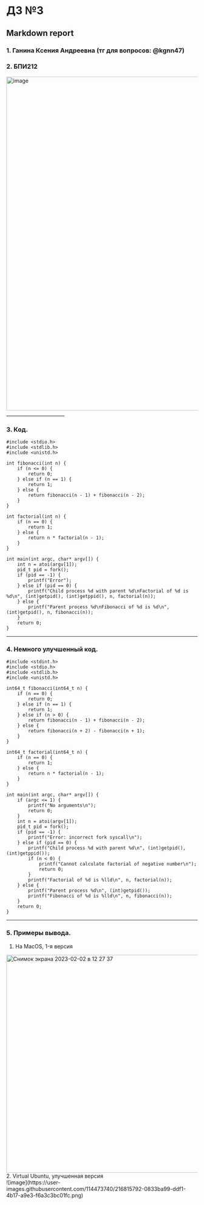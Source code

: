 #  ДЗ №3 #
## Markdown report <br> ##

### 1. Ганина Ксения Андреевна (тг для вопросов: @kgnn47) <br> ###
### 2. БПИ212 <br> ###

<img width="878" alt="image" src="https://user-images.githubusercontent.com/114473740/216283903-3707388c-5ff2-4a46-8011-39a500330864.png">
________________________

### 3. Код. <br> ###

```с
#include <stdio.h>
#include <stdlib.h>
#include <unistd.h>

int fibonacci(int n) {
    if (n <= 0) {
        return 0;
    } else if (n == 1) {
        return 1;
    } else {
        return fibonacci(n - 1) + fibonacci(n - 2);
    }
}

int factorial(int n) {
    if (n == 0) {
        return 1;
    } else {
        return n * factorial(n - 1);
    }
}

int main(int argc, char* argv[]) {
    int n = atoi(argv[1]);
    pid_t pid = fork();
    if (pid == -1) {
        printf("Error");
    } else if (pid == 0) {
        printf("Child process %d with parent %d\nFactorial of %d is %d\n", (int)getpid(), (int)getppid(), n, factorial(n));
    } else {
        printf("Parent process %d\nFibonacci of %d is %d\n", (int)getpid(), n, fibonacci(n));
    }
    return 0;
}

```
________________________

### 4. Немного улучшенный код. <br> ###

```с
#include <stdint.h>
#include <stdio.h>
#include <stdlib.h>
#include <unistd.h>

int64_t fibonacci(int64_t n) {
    if (n == 0) {
        return 0;
    } else if (n == 1) {
        return 1;
    } else if (n > 0) {
        return fibonacci(n - 1) + fibonacci(n - 2);
    } else {
        return fibonacci(n + 2) - fibonacci(n + 1);
    }
}

int64_t factorial(int64_t n) {
    if (n == 0) {
        return 1;
    } else {
        return n * factorial(n - 1);
    }
}

int main(int argc, char* argv[]) {
    if (argc <= 1) {
        printf("No arguments\n");
        return 0;
    }
    int n = atoi(argv[1]);
    pid_t pid = fork();
    if (pid == -1) {
        printf("Error: incorrect fork syscall\n");
    } else if (pid == 0) {
        printf("Child process %d with parent %d\n", (int)getpid(), (int)getppid());
        if (n < 0) {
            printf("Cannot calculate factorial of negative number\n");
            return 0;
        }
        printf("Factorial of %d is %lld\n", n, factorial(n));
    } else {
        printf("Parent process %d\n", (int)getpid());
        printf("Fibonacci of %d is %lld\n", n, fibonacci(n));
    }
    return 0;
}

```
________________________

### 5. Примеры вывода. <br> ###

1. На MacOS, 1-я версия <br>
<img width="573" alt="Снимок экрана 2023-02-02 в 12 27 37" src="https://user-images.githubusercontent.com/114473740/216285314-efc03bd7-a3d9-49c0-9798-f5b3b9a4f6fa.png">
2. Virtual Ubuntu, улучшенная версия <br>
![image](https://user-images.githubusercontent.com/114473740/216815792-0833ba99-ddf1-4b17-a9e3-f6a3c3bc01fc.png)


